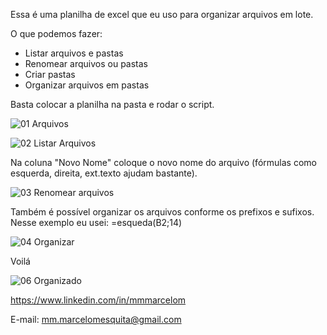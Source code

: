 Essa é uma planilha de excel que eu uso para organizar arquivos em lote.

O que podemos fazer:
- Listar arquivos e pastas
- Renomear arquivos ou pastas
- Criar pastas
- Organizar arquivos em pastas

Basta colocar a planilha na pasta e rodar o script.

![01  Arquivos](https://user-images.githubusercontent.com/52570539/132261502-ce192258-31dd-4ea9-aeb4-6ce5c2cff2a9.jpg)

![02  Listar Arquivos](https://user-images.githubusercontent.com/52570539/132261521-77554b50-6e8e-464a-9f26-e5077b18511e.gif)

Na coluna "Novo Nome" coloque o novo nome do arquivo (fórmulas como esquerda, direita, ext.texto ajudam bastante).

![03  Renomear arquivos](https://user-images.githubusercontent.com/52570539/132261560-87f07cb6-9f7f-43b9-abdf-6175218f8a09.gif)

Também é possível organizar os arquivos conforme os prefixos e sufixos.
Nesse exemplo eu usei: =esqueda(B2;14)

![04  Organizar](https://user-images.githubusercontent.com/52570539/132261614-85c27d7f-637f-465b-950b-b1948746dd03.gif)

Voilá

![06  Organizado](https://user-images.githubusercontent.com/52570539/132261627-28386765-1fb7-4ec7-8864-e19afe408577.jpg)

https://www.linkedin.com/in/mmmarcelom

E-mail: mm.marcelomesquita@gmail.com
